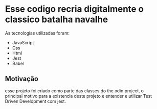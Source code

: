 # Esse codigo recria digitalmente o classico batalha navalhe 

As tecnologias utilizadas foram:

<ul>
  <li>JavaScript</li>
  <li>Css</li>
  <li>Html</li>
  <li>Jest</li>
  <li>Babel</li>
</ul>

## Motivação

esse projeto foi criado como parte das classes do the odin project, o principal motivo para a existencia deste projeto
e entender e utilizar Test Driven Development com jest. 
